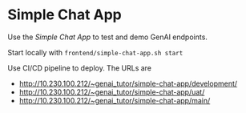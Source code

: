 # Simple Chat App

Use the *Simple Chat App* to test and demo GenAI endpoints.

Start locally with `frontend/simple-chat-app.sh start`

Use CI/CD pipeline to deploy. The URLs are
- http://10.230.100.212/~genai_tutor/simple-chat-app/development/
- http://10.230.100.212/~genai_tutor/simple-chat-app/uat/
- http://10.230.100.212/~genai_tutor/simple-chat-app/main/

